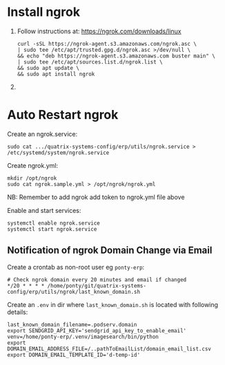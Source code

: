 # Install ngrok
1. Follow instructions at: https://ngrok.com/downloads/linux
   ```
   curl -sSL https://ngrok-agent.s3.amazonaws.com/ngrok.asc \
   | sudo tee /etc/apt/trusted.gpg.d/ngrok.asc >/dev/null \
   && echo "deb https://ngrok-agent.s3.amazonaws.com buster main" \
   | sudo tee /etc/apt/sources.list.d/ngrok.list \
   && sudo apt update \
   && sudo apt install ngrok
   ```
2.

# Auto Restart ngrok

Create an ngrok.service:

```
sudo cat .../quatrix-systems-config/erp/utils/ngrok.service > /etc/systemd/system/ngrok.service
```

Create ngrok.yml:
```
mkdir /opt/ngrok
sudo cat ngrok.sample.yml > /opt/ngrok/ngrok.yml
```

NB: Remember to add ngrok add token to ngrok.yml file above

Enable and start services:
```
systemctl enable ngrok.service
systemctl start ngrok.service
```

## Notification of ngrok Domain Change via Email

Create a crontab as non-root user eg `ponty-erp`:

```
# Check ngrok domain every 20 minutes and email if changed
*/20 * * * * /home/ponty/git/quatrix-systems-config/erp/utils/ngrok/last_known_domain.sh
```

Create an `.env` in dir where `last_known_domain.sh` is located with following details:
```
last_known_domain_filename=.podserv.domain
export SENDGRID_API_KEY='sendgrid_api_key_to_enable_email'
venv=/home/ponty-erp/.venv/imagesearch/bin/python
export DOMAIN_EMAIL_ADDRESS_FILE=/..pathToEmailList/domain_email_list.csv
export DOMAIN_EMAIL_TEMPLATE_ID='d-temp-id'
```
